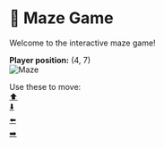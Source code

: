 # 🧩 Maze Game  
Welcome to the interactive maze game!

**Player position:** (4, 7)  
![Maze](https://recognize-instructor-criteria-other.trycloudflare.com/images/pos_4_7.png?t=1760503400985)

Use these to move:  
[⬆️](https://recognize-instructor-criteria-other.trycloudflare.com/move/4_7_w)  
[⬇️](https://recognize-instructor-criteria-other.trycloudflare.com/move/4_7_s)  
[⬅️](https://recognize-instructor-criteria-other.trycloudflare.com/move/4_7_a)  
[➡️](https://recognize-instructor-criteria-other.trycloudflare.com/move/4_7_d)
